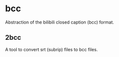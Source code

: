 # bcc

Abstraction of the bilibili closed caption (bcc) format.

## 2bcc

A tool to convert srt (subrip) files to bcc files.
